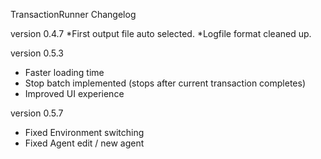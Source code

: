 ﻿TransactionRunner Changelog

version 0.4.7
*First output file auto selected. 
*Logfile format cleaned up.

version 0.5.3
* Faster loading time
* Stop batch implemented (stops after current transaction completes)
* Improved UI experience

version 0.5.7
* Fixed Environment switching
* Fixed Agent edit / new agent